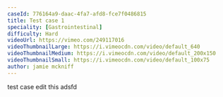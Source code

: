 ```yaml
---
caseId: 776164a9-daac-4fa7-afd8-fce7f0486815
title: Test case 1
speciality: [Gastrointestinal]
difficulty: Hard
videoUrl: https://vimeo.com/249117016
videoThumbnailLarge: https://i.vimeocdn.com/video/default_640
videoThumbnailMedium: https://i.vimeocdn.com/video/default_200x150
videoThumbnailSmall: https://i.vimeocdn.com/video/default_100x75
author: jamie mckniff
---
```


test case edit this adsfd